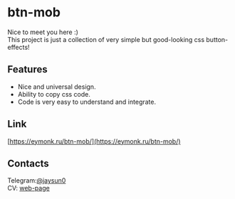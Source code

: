 # btn-mob
Nice to meet you here :) <br>
This project is just a collection of very simple but good-looking css button-effects!

## Features
+ Nice and universal design.
+ Ability to copy css code.
+ Code is very easy to understand and integrate.

## Link
[https://eymonk.ru/btn-mob/](https://eymonk.ru/btn-mob/)

## Contacts
Telegram:[@jaysun0](https://t.me/jaysun0)<br>
CV: [web-page](https://jaysuno0.github.io/rsschool-cv/)
